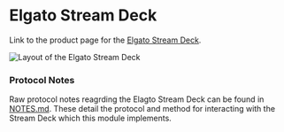 # Elgato Stream Deck

Link to the product page for the [Elgato Stream Deck](https://www.elgato.com/en/gaming/stream-deck).

![Layout of the Elgato Stream Deck](../media/elgato/elgato-stream-deck.svg "Elgato Stream Deck layout")

### Protocol Notes

Raw protocol notes reagrding the Elagto Stream Deck can be found in [NOTES.md](NOTES.md). These detail the protocol and method for interacting with the Stream Deck which this module implements.
